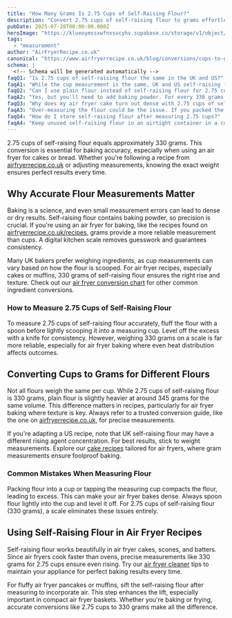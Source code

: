 ```yaml
---
title: "How Many Grams Is 2.75 Cups of Self-Raising Flour?"
description: "Convert 2.75 cups of self-raising flour to grams effortlessly for perfect baking results every time. Get the exact measurement now!"
pubDate: 2025-07-28T00:00:00.000Z
heroImage: "https://klueoymssxwfnxsvcyhv.supabase.co/storage/v1/object/public/Shmucket/how-many-grams-is-2-75-cups-of-self-raising-flour.webp"
tags:
  - "measurement"
author: "AirFryerRecipe.co.uk"
canonical: "https://www.airfryerrecipe.co.uk/blog/conversions/cups-to-grams/how-many-grams-is-2-75-cups-of-self-raising-flour"
schema: |
  <!-- Schema will be generated automatically -->
faqQ1: "Is 2.75 cups of self-raising flour the same in the UK and US?"
faqA1: "While the cup measurement is the same, UK and US self-raising flours may differ in baking powder content. For accuracy, always weigh 2.75 cups as 330 grams, especially in air fryer recipes where precise rising is crucial."
faqQ2: "Can I use plain flour instead of self-raising flour for 2.75 cups?"
faqA2: "Yes, but you'll need to add baking powder. For every 330 grams (2.75 cups) of plain flour, mix in 2 teaspoons of baking powder. This adjustment ensures proper rise in air fryer bakes."
faqQ3: "Why does my air fryer cake turn out dense with 2.75 cups of self-raising flour?"
faqA3: "Over-measuring the flour could be the issue. If you packed the cups instead of weighing 330 grams, excess flour creates density. Always use a scale for air fryer baking to avoid this."
faqQ4: "How do I store self-raising flour after measuring 2.75 cups?"
faqA4: "Keep unused self-raising flour in an airtight container in a cool, dry place. This preserves its rising power for future air fryer recipes. For long-term storage, freeze the flour in a sealed bag."
---
```

<p>2.75 cups of self-raising flour equals approximately 330 grams. This conversion is essential for baking accuracy, especially when using an air fryer for cakes or bread. Whether you're following a recipe from <a href=https://www.airfryerrecipe.co.uk/>airfryerrecipe.co.uk</a> or adjusting measurements, knowing the exact weight ensures perfect results every time.</p>  

<h2>Why Accurate Flour Measurements Matter</h2>  
<p>Baking is a science, and even small measurement errors can lead to dense or dry results. Self-raising flour contains baking powder, so precision is crucial. If you're using an air fryer for baking, like the recipes found on <a href=https://www.airfryerrecipe.co.uk/recipes>airfryerrecipe.co.uk/recipes</a>, grams provide a more reliable measurement than cups. A digital kitchen scale removes guesswork and guarantees consistency.</p>  

<p>Many UK bakers prefer weighing ingredients, as cup measurements can vary based on how the flour is scooped. For air fryer recipes, especially cakes or muffins, 330 grams of self-raising flour ensures the right rise and texture. Check out our <a href=https://www.airfryerrecipe.co.uk/air-fryer-conversion-chart>air fryer conversion chart</a> for other common ingredient conversions.</p>  

<h3>How to Measure 2.75 Cups of Self-Raising Flour</h3>  
<p>To measure 2.75 cups of self-raising flour accurately, fluff the flour with a spoon before lightly scooping it into a measuring cup. Level off the excess with a knife for consistency. However, weighing 330 grams on a scale is far more reliable, especially for air fryer baking where even heat distribution affects outcomes.</p>  

<h2>Converting Cups to Grams for Different Flours</h2>  
<p>Not all flours weigh the same per cup. While 2.75 cups of self-raising flour is 330 grams, plain flour is slightly heavier at around 345 grams for the same volume. This difference matters in recipes, particularly for air fryer baking where texture is key. Always refer to a trusted conversion guide, like the one on <a href=https://www.airfryerrecipe.co.uk/>airfryerrecipe.co.uk</a>, for precise measurements.</p>  

<p>If you're adapting a US recipe, note that UK self-raising flour may have a different rising agent concentration. For best results, stick to weight measurements. Explore our <a href=https://www.airfryerrecipe.co.uk/recipe-category/cakes>cake recipes</a> tailored for air fryers, where gram measurements ensure foolproof baking.</p>  

<h3>Common Mistakes When Measuring Flour</h3>  
<p>Packing flour into a cup or tapping the measuring cup compacts the flour, leading to excess. This can make your air fryer bakes dense. Always spoon flour lightly into the cup and level it off. For 2.75 cups of self-raising flour (330 grams), a scale eliminates these issues entirely.</p>  

<h2>Using Self-Raising Flour in Air Fryer Recipes</h2>  
<p>Self-raising flour works beautifully in air fryer cakes, scones, and batters. Since air fryers cook faster than ovens, precise measurements like 330 grams for 2.75 cups ensure even rising. Try our <a href=https://www.airfryerrecipe.co.uk/air-fryer-cleaner>air fryer cleaner</a> tips to maintain your appliance for perfect baking results every time.</p>  

<p>For fluffy air fryer pancakes or muffins, sift the self-raising flour after measuring to incorporate air. This step enhances the lift, especially important in compact air fryer baskets. Whether you're baking or frying, accurate conversions like 2.75 cups to 330 grams make all the difference.</p>
